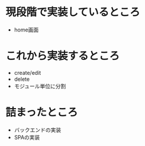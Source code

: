 # 現段階で実装しているところ
* home画面

# これから実装するところ
* create/edit
* delete
* モジュール単位に分割

# 詰まったところ
* バックエンドの実装
* SPAの実装